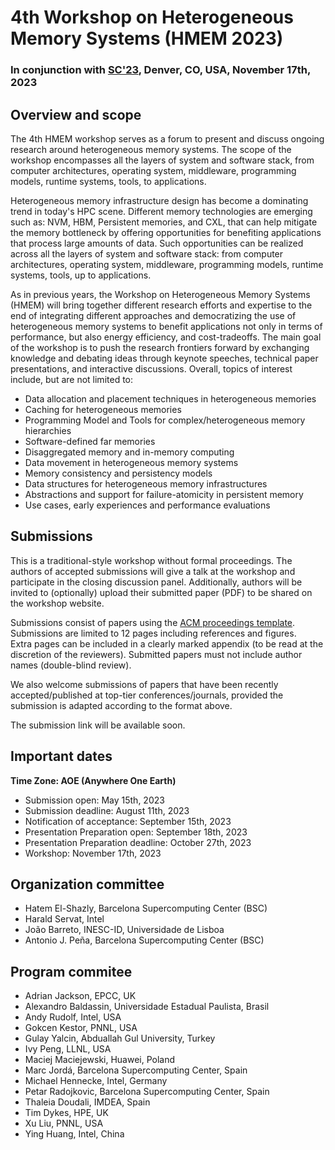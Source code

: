# 4th Workshop on Heterogeneous Memory Systems (HMEM 2023)

### In conjunction with [SC'23](https://sc23.supercomputing.org), Denver, CO, USA, November 17th, 2023


## Overview and scope

The 4th HMEM workshop serves as a forum to present and discuss ongoing research around heterogeneous memory systems. The scope of the workshop encompasses all the layers of system and software stack, from computer architectures, operating system, middleware, programming models, runtime systems, tools, to applications.

Heterogeneous memory infrastructure design has become a dominating trend in today's HPC scene. Different memory technologies are emerging such as: NVM, HBM, Persistent memories, and CXL, that can help mitigate the memory bottleneck by offering opportunities for benefiting applications that process large amounts of data. Such opportunities can be realized across all the layers of system and software stack: from computer architectures, operating system, middleware, programming models, runtime systems, tools, up to applications.

As in previous years, the Workshop on Heterogeneous Memory Systems (HMEM) will bring together different research efforts and expertise to the end of integrating different approaches and democratizing the use of heterogeneous memory systems to benefit applications not only in terms of performance, but also energy efficiency, and cost-tradeoffs. The main goal of the workshop is to push the research frontiers forward by exchanging knowledge and debating ideas through keynote speeches, technical paper presentations, and interactive discussions. Overall, topics of interest include, but are not limited to: 

- Data allocation and placement techniques in heterogeneous memories
- Caching for heterogeneous memories
- Programming Model and Tools for complex/heterogeneous memory hierarchies
- Software-defined far memories
- Disaggregated memory and in-memory computing
- Data movement in heterogeneous memory systems 
- Memory consistency and persistency models
- Data structures for heterogeneous memory infrastructures
- Abstractions and support for failure-atomicity in persistent memory
- Use cases, early experiences and performance evaluations 

## Submissions

This is a traditional-style workshop without formal proceedings. The authors of accepted submissions will give a talk at the workshop and participate in the closing discussion panel. Additionally, authors will be invited to (optionally) upload their submitted paper (PDF) to be shared on the workshop website.

Submissions consist of papers using the [ACM proceedings template](https://www.acm.org/publications/proceedings-template). 
Submissions are limited to 12 pages including references and figures.  
Extra pages can be included in a clearly marked appendix (to be read at the discretion of the reviewers).
Submitted papers must not include author names (double-blind review).

We also welcome submissions of papers that have been recently accepted/published at top-tier conferences/journals, provided the submission is adapted according to the format above.

The submission link will be available soon.


## Important dates 

**Time Zone: AOE (Anywhere One Earth)**

- Submission open: May 15th, 2023
- Submission deadline: August 11th, 2023
- Notification of acceptance: September 15th, 2023
- Presentation Preparation open: September 18th, 2023
- Presentation Preparation deadline: October 27th, 2023
- Workshop: November 17th, 2023



## Organization committee
- Hatem El-Shazly, Barcelona Supercomputing Center (BSC)
- Harald Servat, Intel
- João Barreto, INESC-ID, Universidade de Lisboa
- Antonio J. Peña, Barcelona Supercomputing Center (BSC)

## Program commitee

- Adrian Jackson, EPCC, UK
- Alexandro Baldassin, Universidade Estadual Paulista, Brasil
- Andy Rudolf, Intel, USA
- Gokcen Kestor, PNNL, USA
- Gulay Yalcin, Abduallah Gul University, Turkey
- Ivy Peng, LLNL, USA
- Maciej Maciejewski, Huawei, Poland
- Marc Jordá, Barcelona Supercomputing Center, Spain
- Michael Hennecke, Intel, Germany
- Petar Radojkovic, Barcelona Supercomputing Center, Spain
- Thaleia Doudali, IMDEA, Spain
- Tim Dykes, HPE, UK
- Xu Liu, PNNL, USA
- Ying Huang, Intel, China


